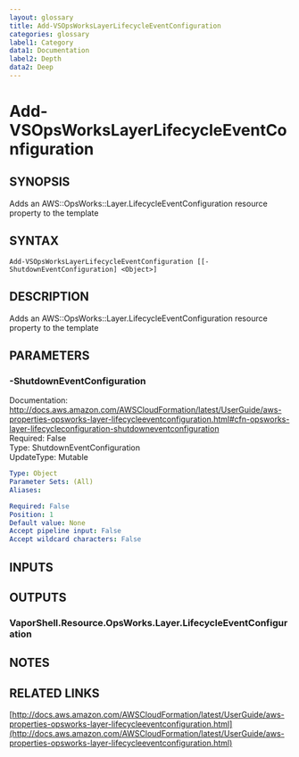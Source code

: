 ```yaml
---
layout: glossary
title: Add-VSOpsWorksLayerLifecycleEventConfiguration
categories: glossary
label1: Category
data1: Documentation
label2: Depth
data2: Deep
---
```


# Add-VSOpsWorksLayerLifecycleEventConfiguration

## SYNOPSIS
Adds an AWS::OpsWorks::Layer.LifecycleEventConfiguration resource property to the template

## SYNTAX

```
Add-VSOpsWorksLayerLifecycleEventConfiguration [[-ShutdownEventConfiguration] <Object>]
```

## DESCRIPTION
Adds an AWS::OpsWorks::Layer.LifecycleEventConfiguration resource property to the template

## PARAMETERS

### -ShutdownEventConfiguration
Documentation: http://docs.aws.amazon.com/AWSCloudFormation/latest/UserGuide/aws-properties-opsworks-layer-lifecycleeventconfiguration.html#cfn-opsworks-layer-lifecycleconfiguration-shutdowneventconfiguration    
Required: False    
Type: ShutdownEventConfiguration    
UpdateType: Mutable

```yaml
Type: Object
Parameter Sets: (All)
Aliases: 

Required: False
Position: 1
Default value: None
Accept pipeline input: False
Accept wildcard characters: False
```

## INPUTS

## OUTPUTS

### VaporShell.Resource.OpsWorks.Layer.LifecycleEventConfiguration

## NOTES

## RELATED LINKS

[http://docs.aws.amazon.com/AWSCloudFormation/latest/UserGuide/aws-properties-opsworks-layer-lifecycleeventconfiguration.html](http://docs.aws.amazon.com/AWSCloudFormation/latest/UserGuide/aws-properties-opsworks-layer-lifecycleeventconfiguration.html)

